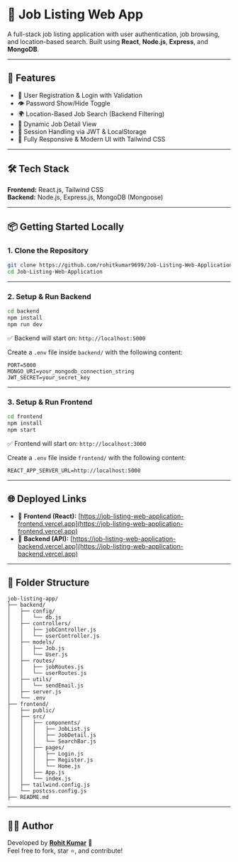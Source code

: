 
# 💼 Job Listing Web App

A full-stack job listing application with user authentication, job browsing, and location-based search. Built using **React**, **Node.js**, **Express**, and **MongoDB**.

---

## 🚀 Features

- 🔐 User Registration & Login with Validation  
- 👁️ Password Show/Hide Toggle  
- 🌍 Location-Based Job Search (Backend Filtering)  
- 📃 Dynamic Job Detail View  
- 💾 Session Handling via JWT & LocalStorage  
- 📱 Fully Responsive & Modern UI with Tailwind CSS  

---

## 🛠️ Tech Stack

**Frontend:** React.js, Tailwind CSS  
**Backend:** Node.js, Express.js, MongoDB (Mongoose)  

---

## 📦 Getting Started Locally

### 1. Clone the Repository

```bash
git clone https://github.com/rohitkumar9699/Job-Listing-Web-Application.git
cd Job-Listing-Web-Application
```

---

### 2. Setup & Run Backend

```bash
cd backend
npm install
npm run dev
```

✅ Backend will start on: `http://localhost:5000`

Create a `.env` file inside `backend/` with the following content:

```
PORT=5000
MONGO_URI=your_mongodb_connection_string
JWT_SECRET=your_secret_key
```

---

### 3. Setup & Run Frontend

```bash
cd frontend
npm install
npm start
```

✅ Frontend will start on: `http://localhost:3000`

Create a `.env` file inside `frontend/` with the following content:

```
REACT_APP_SERVER_URL=http://localhost:5000
```

---

## 🌐 Deployed Links

- 🔗 **Frontend (React):** [https://job-listing-web-application-frontend.vercel.app](https://job-listing-web-application-frontend.vercel.app)  
- 🔗 **Backend (API):** [https://job-listing-web-application-backend.vercel.app](https://job-listing-web-application-backend.vercel.app)

---

## 📁 Folder Structure

```
job-listing-app/
├── backend/
│   ├── config/
│   │   └── db.js
│   ├── controllers/
│   │   ├── jobController.js
│   │   └── userController.js
│   ├── models/
│   │   ├── Job.js
│   │   └── User.js
│   ├── routes/
│   │   ├── jobRoutes.js
│   │   └── userRoutes.js
│   ├── utils/
│   │   └── sendEmail.js
│   ├── server.js
│   └── .env
├── frontend/
│   ├── public/
│   ├── src/
│   │   ├── components/
│   │   │   ├── JobList.js
│   │   │   ├── JobDetail.js
│   │   │   └── SearchBar.js
│   │   ├── pages/
│   │   │   ├── Login.js
│   │   │   ├── Register.js
│   │   │   └── Home.js
│   │   ├── App.js
│   │   └── index.js
│   ├── tailwind.config.js
│   └── postcss.config.js
├── README.md
```

---

## 🧑‍💻 Author

Developed by [**Rohit Kumar**](https://github.com/rohitkumar9699) 🚀  
Feel free to fork, star ⭐, and contribute!
